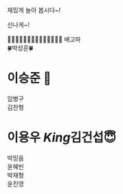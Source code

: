 재밌게 놀아 봅시다~!

신나게~!


👻👻👻👻👻👻👻👻👻👻👻👻👻👻
배고파 <br>
🍀박성훈🍀  <br> 
# 이승준 🍎 <br>
임병구 <br>
김찬형 <br>
# 이용우 *King*김건섭😇 <br>
박믿음 <br>
윤혜빈<br>
박재형<br>
윤진영<br>
